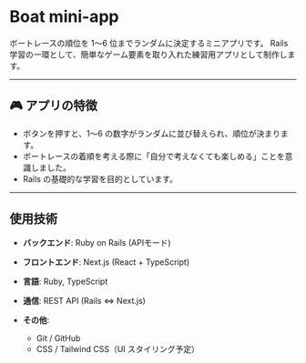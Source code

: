 # Boat mini-app

ボートレースの順位を 1〜6 位までランダムに決定するミニアプリです。
Rails 学習の一環として、簡単なゲーム要素を取り入れた練習用アプリとして制作します。

---

## 🎮 アプリの特徴

- ボタンを押すと、1〜6 の数字がランダムに並び替えられ、順位が決まります。
- ボートレースの着順を考える際に「自分で考えなくても楽しめる」ことを意識しました。
- Rails の基礎的な学習を目的としています。

---
## 使用技術

- **バックエンド**: Ruby on Rails (APIモード)
- **フロントエンド**: Next.js (React + TypeScript)
- **言語**: Ruby, TypeScript
- **通信**: REST API (Rails ⇔ Next.js)

- **その他**:
  - Git / GitHub
  - CSS / Tailwind CSS（UI スタイリング予定）

